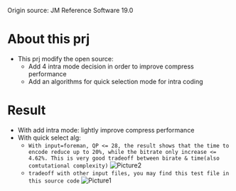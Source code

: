 Origin source: JM Reference Software 19.0

# About this prj
- This prj modify the open source: 
  - Add 4 intra mode decision in order to improve compress performance
  - Add an algorithms for quick selection mode for intra coding
# Result
- With add intra mode: lightly improve compress performance
- With quick select alg:
  - `With input=foreman, QP <= 28, the result shows that the time to encode reduce up to 20%, while the bitrate only increase <= 4.62%. This is very good tradeoff between birate & time(also comtutational complexity)`
  ![Picture2](https://github.com/Truongdhvnu/JM_modify_intra/assets/122275694/952f1b37-9fe1-4713-a3ae-d0a13c9d22bc)
  - `tradeoff with other input files, you may find this test file in this source code`
  ![Picture1](https://github.com/Truongdhvnu/JM_modify_intra/assets/122275694/8134b63d-3af8-46f2-b1b6-14a8066f5d65)

